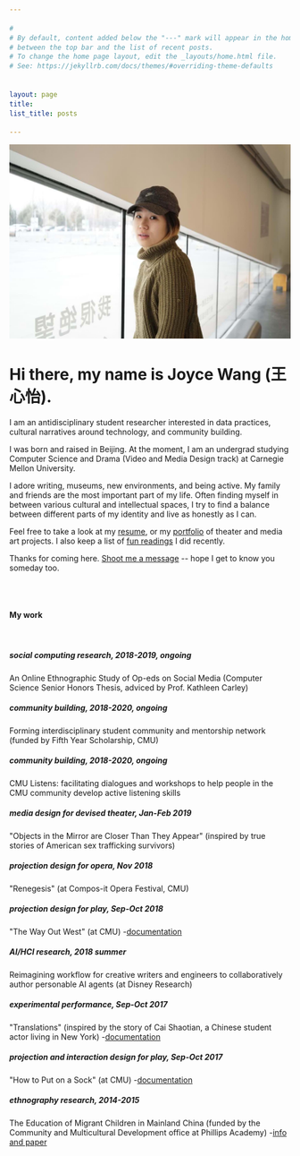 ```yaml
---

#
# By default, content added below the "---" mark will appear in the home page
# between the top bar and the list of recent posts.
# To change the home page layout, edit the _layouts/home.html file.
# See: https://jekyllrb.com/docs/themes/#overriding-theme-defaults


layout: page
title:  
list_title: posts

---
```


<img src="/assets/headshot_3.jpeg" class="img-headshot" alt="">

# Hi there, my name is Joyce Wang (王心怡).

I am an antidisciplinary student researcher interested in data practices, cultural narratives around technology, and community building.

I was born and raised in Beijing. At the moment, I am an undergrad studying Computer Science and Drama (Video and Media Design track) at Carnegie Mellon University.

I adore writing, museums, new environments, and being active. My family and friends are the most important part of my life. Often finding myself in between various cultural and intellectual spaces, I try to find a balance between different parts of my identity and live as honestly as I can.

<!-- I am always curious about how people who think differently can empower each other. Many of my recent and current projects are inherently about decoding, bridging, and celebrating differences, through means such as performance, computation, community dialogues, and research. Last year, I directed an experimental performance piece about language and empathy. I worked at Disney Research for a summer and made a tool that helps creative writers and engineers collaboratively author AI agents. In school, I lead an initiative dedicated to helping students develop active listening skills. I am also being funded by my university to work on a year-long project that aims to facilitate interdisciplinary studies for undergraduate students.

 -->

Feel free to take a look at my [resume](/cv), or my [portfolio](/gallery) of theater and media art projects. I also keep a list of [fun readings](/readings)  I did recently. 

Thanks for coming here. [Shoot me a message](mailto:joycexinyiwang@cmu.edu) -- hope I get to know you someday too.

<br>

<br>

#### My work
<br>

##### social computing research, 2018-2019, ongoing
An Online Ethnographic Study of Op-eds on Social Media (Computer Science Senior Honors Thesis, adviced by Prof. Kathleen Carley)

##### community building, 2018-2020, ongoing
Forming interdisciplinary student community and mentorship network (funded by Fifth Year Scholarship, CMU)

##### community building, 2018-2020, ongoing
CMU Listens: facilitating dialogues and workshops to help people in the CMU community develop active listening skills

##### media design for devised theater, Jan-Feb 2019
"Objects in the Mirror are Closer Than They Appear" (inspired by true stories of American sex trafficking survivors)

##### projection design for opera, Nov 2018
"Renegesis" (at Compos-it Opera Festival, CMU)

##### projection design for play, Sep-Oct 2018
"The Way Out West" (at CMU) -[documentation](/theater/2018/10/04/WoW.html)

##### AI/HCI research, 2018 summer
Reimagining workflow for creative writers and engineers to collaboratively author personable AI agents (at Disney Research)

##### experimental performance, Sep-Oct 2017
"Translations" (inspired by the story of Cai Shaotian, a Chinese student actor living in New York) -[documentation](/theater/2017/12/10/Translations.html)

##### projection and interaction design for play, Sep-Oct 2017
"How to Put on a Sock" (at CMU) -[documentation](/theater/2017/11/05/Sock.html)

##### ethnography research, 2014-2015
The Education of Migrant Children in Mainland China (funded by the Community and Multicultural Development office at Phillips Academy) -[info and paper](/research/2015/01/20/CAMD.html)
